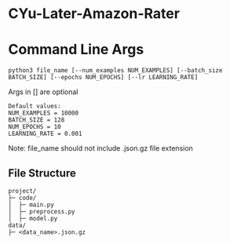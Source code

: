 # CYu-Later-Amazon-Rater

# Command Line Args
```
python3 file_name [--num_examples NUM_EXAMPLES] [--batch_size BATCH_SIZE] [--epochs NUM_EPOCHS] [--lr LEARNING_RATE]
```

Args in [] are optional
```
Default values:
NUM_EXAMPLES = 10000
BATCH_SIZE = 128
NUM_EPOCHS = 10
LEARNING_RATE = 0.001
```

Note: file_name should not include .json.gz file extension

## File Structure
```
project/
├─ code/
│  ├─ main.py
│  ├─ preprocess.py
│  ├─ model.py
data/
├─ <data_name>.json.gz
```
